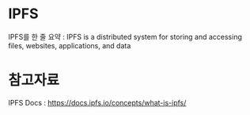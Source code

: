 # IPFS

IPFS를 한 줄 요약 : IPFS is a distributed system for storing and accessing files, websites, applications, and data

# 참고자료

IPFS Docs : https://docs.ipfs.io/concepts/what-is-ipfs/
